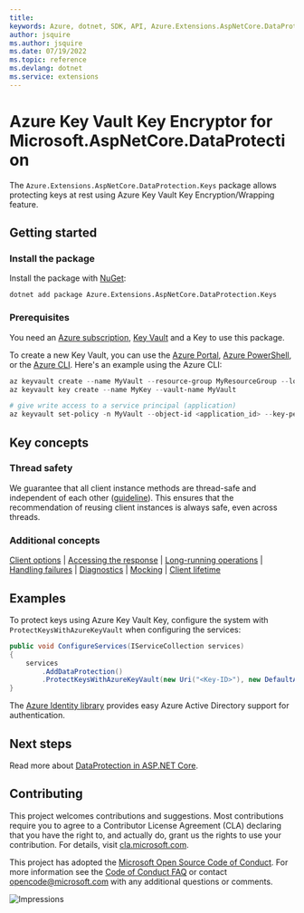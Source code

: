 ```yaml
---
title: 
keywords: Azure, dotnet, SDK, API, Azure.Extensions.AspNetCore.DataProtection.Keys, extensions
author: jsquire
ms.author: jsquire
ms.date: 07/19/2022
ms.topic: reference
ms.devlang: dotnet
ms.service: extensions
---
```

# Azure Key Vault Key Encryptor for Microsoft.AspNetCore.DataProtection

The `Azure.Extensions.AspNetCore.DataProtection.Keys` package allows protecting keys at rest using Azure Key Vault Key Encryption/Wrapping feature.

## Getting started

### Install the package

Install the package with [NuGet][nuget]:

```dotnetcli
dotnet add package Azure.Extensions.AspNetCore.DataProtection.Keys
```

### Prerequisites

You need an [Azure subscription][azure_sub],
[Key Vault][keyvault_doc] and a Key to use this package.

To create a new Key Vault, you can use the [Azure Portal][keyvault_create_portal],
[Azure PowerShell][keyvault_create_ps], or the [Azure CLI][keyvault_create_cli].
Here's an example using the Azure CLI:

```Powershell
az keyvault create --name MyVault --resource-group MyResourceGroup --location westus
az keyvault key create --name MyKey --vault-name MyVault

# give write access to a service principal (application)
az keyvault set-policy -n MyVault --object-id <application_id> --key-permissions get unwrapKey wrapKey
```

## Key concepts

### Thread safety
We guarantee that all client instance methods are thread-safe and independent of each other ([guideline](https://azure.github.io/azure-sdk/dotnet_introduction.html#dotnet-service-methods-thread-safety)). This ensures that the recommendation of reusing client instances is always safe, even across threads.

### Additional concepts
<!-- CLIENT COMMON BAR -->
[Client options](https://github.com/Azure/azure-sdk-for-net/blob/main/sdk/core/Azure.Core/README.md#configuring-service-clients-using-clientoptions) |
[Accessing the response](https://github.com/Azure/azure-sdk-for-net/blob/main/sdk/core/Azure.Core/README.md#accessing-http-response-details-using-responset) |
[Long-running operations](https://github.com/Azure/azure-sdk-for-net/blob/main/sdk/core/Azure.Core/README.md#consuming-long-running-operations-using-operationt) |
[Handling failures](https://github.com/Azure/azure-sdk-for-net/blob/main/sdk/core/Azure.Core/README.md#reporting-errors-requestfailedexception) |
[Diagnostics](https://github.com/Azure/azure-sdk-for-net/blob/main/sdk/core/Azure.Core/samples/Diagnostics.md) |
[Mocking](https://github.com/Azure/azure-sdk-for-net/blob/main/sdk/core/Azure.Core/README.md#mocking) |
[Client lifetime](https://devblogs.microsoft.com/azure-sdk/lifetime-management-and-thread-safety-guarantees-of-azure-sdk-net-clients/)
<!-- CLIENT COMMON BAR -->

## Examples

To protect keys using Azure Key Vault Key, configure the system with `ProtectKeysWithAzureKeyVault` when configuring the services:

```C# Snippet:ProtectKeysWithAzureKeyVault
public void ConfigureServices(IServiceCollection services)
{
    services
        .AddDataProtection()
        .ProtectKeysWithAzureKeyVault(new Uri("<Key-ID>"), new DefaultAzureCredential());
}
```

The [Azure Identity library][identity] provides easy Azure Active Directory support for authentication.

## Next steps

Read more about [DataProtection in ASP.NET Core][aspnetcore_dataprotection_doc].

## Contributing

This project welcomes contributions and suggestions.  Most contributions require
you to agree to a Contributor License Agreement (CLA) declaring that you have
the right to, and actually do, grant us the rights to use your contribution. For
details, visit [cla.microsoft.com][cla].

This project has adopted the [Microsoft Open Source Code of Conduct][coc].
For more information see the [Code of Conduct FAQ][coc_faq]
or contact [opencode@microsoft.com][coc_contact] with any
additional questions or comments.

![Impressions](https://azure-sdk-impressions.azurewebsites.net/api/impressions/azure-sdk-for-net%2Fsdk%2Fextensions%2FAzure.AspNetCore.Extensions.DataProtection.Keys%2FREADME.png)

<!-- LINKS -->
[source]: https://github.com/Azure/azure-sdk-for-net/tree/main/sdk/extensions/Azure.Extensions.AspNetCore.DataProtection.Keys/src
[package]: https://www.nuget.org/packages/Azure.Extensions.AspNetCore.DataProtection.Keys/
[docs]: /dotnet/api/Azure.Extensions.AspNetCore.DataProtection.Keys
[nuget]: https://www.nuget.org/packages/Azure.Extensions.AspNetCore.DataProtection.Keys
[keyvault_doc]: /azure/key-vault/general/overview
[keyvault_create_cli]: /azure/key-vault/quick-create-cli#create-a-key-vault
[keyvault_create_portal]: /azure/key-vault/quick-create-portal#create-a-vault
[keyvault_create_ps]: /azure/key-vault/quick-create-powershell#create-a-key-vault
[azure_cli]: /cli/azure
[azure_sub]: https://azure.microsoft.com/free/dotnet/
[identity]: https://github.com/Azure/azure-sdk-for-net/tree/main/sdk/identity/Azure.Identity/README.md
[aspnetcore_dataprotection_doc]: /aspnet/core/security/data-protection/introduction?view=aspnetcore-3.1
[RequestFailedException]: https://github.com/Azure/azure-sdk-for-net/tree/main/sdk/core/Azure.Core/src/RequestFailedException.cs
[error_codes]: /rest/api/storageservices/blob-service-error-codes
[samples]: samples/
[storage_contrib]: ../CONTRIBUTING.md
[cla]: https://cla.microsoft.com
[coc]: https://opensource.microsoft.com/codeofconduct/
[coc_faq]: https://opensource.microsoft.com/codeofconduct/faq/
[coc_contact]: mailto:opencode@microsoft.com


